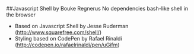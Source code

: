 ##Javascript Shell by Bouke Regnerus
No dependencies bash-like shell in the browser

* Based on Javascript Shell by Jesse Ruderman (http://www.squarefree.com/shell/)
* Styling based on CodePen by Rafael Rinaldi (http://codepen.io/rafaelrinaldi/pen/uGifm)